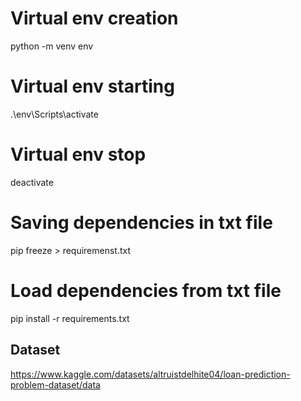 # Virtual env creation
python -m venv env

# Virtual env starting
.\env\Scripts\activate

# Virtual env stop
deactivate

# Saving dependencies in txt file
pip freeze > requiremenst.txt

# Load dependencies from txt file
pip install -r requirements.txt

## Dataset
https://www.kaggle.com/datasets/altruistdelhite04/loan-prediction-problem-dataset/data
